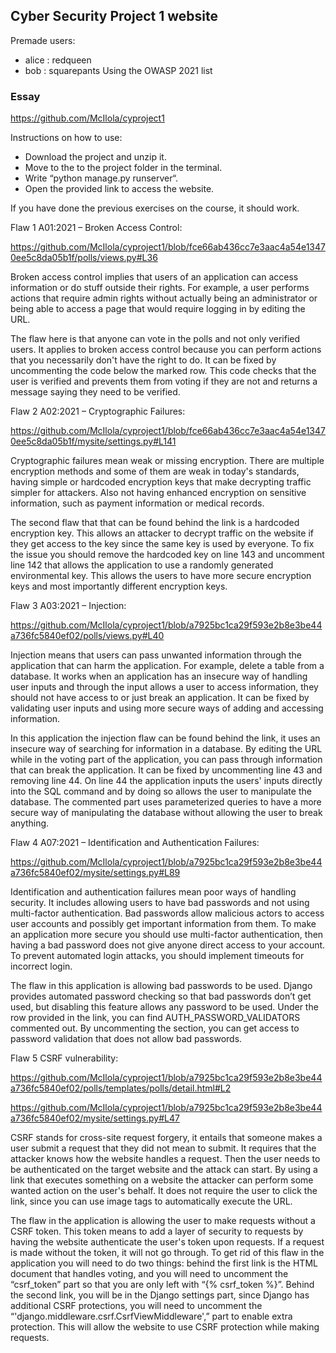 ## Cyber Security Project 1 website
Premade users:
- alice : redqueen
- bob : squarepants
Using the OWASP 2021 list

### Essay
https://github.com/McIlola/cyproject1 

Instructions on how to use: 
- Download the project and unzip it. 
- Move to the to the project folder in the terminal. 
- Write “python manage.py runserver“. 
- Open the provided link to access the website. 

If you have done the previous exercises on the course, it should work. 

Flaw 1 A01:2021 – Broken Access Control: 

https://github.com/McIlola/cyproject1/blob/fce66ab436cc7e3aac4a54e13470ee5c8da05b1f/polls/views.py#L36  

Broken access control implies that users of an application can access information or do stuff outside their rights. For example, a user performs actions that require admin rights without actually being an administrator or being able to access a page that would require logging in by editing the URL. 

The flaw here is that anyone can vote in the polls and not only verified users. It applies to broken access control because you can perform actions that you necessarily don't have the right to do. It can be fixed by uncommenting the code below the marked row. This code checks that the user is verified and prevents them from voting if they are not and returns a message saying they need to be verified. 

 

Flaw 2 A02:2021 – Cryptographic Failures: 

https://github.com/McIlola/cyproject1/blob/fce66ab436cc7e3aac4a54e13470ee5c8da05b1f/mysite/settings.py#L141  

Cryptographic failures mean weak or missing encryption. There are multiple encryption methods and some of them are weak in today's standards, having simple or hardcoded encryption keys that make decrypting traffic simpler for attackers. Also not having enhanced encryption on sensitive information, such as payment information or medical records. 

The second flaw that that can be found behind the link is a hardcoded encryption key. This allows an attacker to decrypt traffic on the website if they get access to the key since the same key is used by everyone. To fix the issue you should remove the hardcoded key on line 143 and uncomment line 142 that allows the application to use a randomly generated environmental key. This allows the users to have more secure encryption keys and most importantly different encryption keys. 

 

Flaw 3 A03:2021 – Injection: 

https://github.com/McIlola/cyproject1/blob/a7925bc1ca29f593e2b8e3be44a736fc5840ef02/polls/views.py#L40  

Injection means that users can pass unwanted information through the application that can harm the application. For example, delete a table from a database. It works when an application has an insecure way of handling user inputs and through the input allows a user to access information, they should not have access to or just break an application. It can be fixed by validating user inputs and using more secure ways of adding and accessing information. 

In this application the injection flaw can be found behind the link, it uses an insecure way of searching for information in a database. By editing the URL while in the voting part of the application, you can pass through information that can break the application. It can be fixed by uncommenting line 43 and removing line 44. On line 44 the application inputs the users' inputs directly into the SQL command and by doing so allows the user to manipulate the database. The commented part uses parameterized queries to have a more secure way of manipulating the database without allowing the user to break anything. 

Flaw 4 A07:2021 – Identification and Authentication Failures: 

https://github.com/McIlola/cyproject1/blob/a7925bc1ca29f593e2b8e3be44a736fc5840ef02/mysite/settings.py#L89  

Identification and authentication failures mean poor ways of handling security. It includes allowing users to have bad passwords and not using multi-factor authentication. Bad passwords allow malicious actors to access user accounts and possibly get important information from them. To make an application more secure you should use multi-factor authentication, then having a bad password does not give anyone direct access to your account. To prevent automated login attacks, you should implement timeouts for incorrect login. 

The flaw in this application is allowing bad passwords to be used. Django provides automated password checking so that bad passwords don’t get used, but disabling this feature allows any password to be used. Under the row provided in the link, you can find AUTH_PASSWORD_VALIDATORS commented out. By uncommenting the section, you can get access to password validation that does not allow bad passwords. 

Flaw 5 CSRF vulnerability: 

https://github.com/McIlola/cyproject1/blob/a7925bc1ca29f593e2b8e3be44a736fc5840ef02/polls/templates/polls/detail.html#L2  

https://github.com/McIlola/cyproject1/blob/a7925bc1ca29f593e2b8e3be44a736fc5840ef02/mysite/settings.py#L47  

CSRF stands for cross-site request forgery, it entails that someone makes a user submit a request that they did not mean to submit. It requires that the attacker knows how the website handles a request. Then the user needs to be authenticated on the target website and the attack can start. By using a link that executes something on a website the attacker can perform some wanted action on the user's behalf. It does not require the user to click the link, since you can use image tags to automatically execute the URL. 

The flaw in the application is allowing the user to make requests without a CSRF token. This token means to add a layer of security to requests by having the website authenticate the user's token upon requests. If a request is made without the token, it will not go through. To get rid of this flaw in the application you will need to do two things: behind the first link is the HTML document that handles voting, and you will need to uncomment the “csrf_token” part so that you are only left with “{% csrf_token %}”. Behind the second link, you will be in the Django settings part, since Django has additional CSRF protections, you will need to uncomment the “'django.middleware.csrf.CsrfViewMiddleware',” part to enable extra protection. This will allow the website to use CSRF protection while making requests. 
